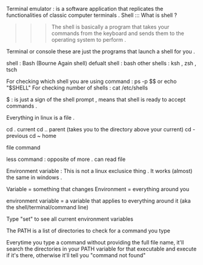 Terminal emulator : is a software application that replicates the functionalities of classic computer terminals .
Shell ::: What is shell ?
>>>  The shell is basically a program that takes your commands from the keyboard
 and sends them to the operating system to perform .

Terminal or console these are just the programs that launch a shell for you .

shell : Bash (Bourne Again shell)
defualt shell : bash
other shells : ksh , zsh , tsch

For checking which shell you are using 
command : ps -p $$ or echo "$SHELL"
For checking number of shells : cat /etc/shells

$ : is just a sign of the shell prompt , means that shell is ready to accept commands . 


Everything in linux is a file .

cd . current
cd .. parent (takes you to the directory above your current)
cd - previous
cd ~ home

file command

less command : opposite of more .
can read file 


Environment variable : 
This is not a linux exclusice thing . It works (almost) the same in windows .

Variable = something that changes
Environment = everything around you

environment variable = a variable that applies to everything around it (aka the shell/terminal/command line)

Type "set" to see all current environment variables

The PATH is a list of directories to check for a command you type

Everytime you type a command without providing the full file name, it'll search the directories 
in your PATH variable for that executable and execute if it's there, otherwise it'll tell you "command not found"
